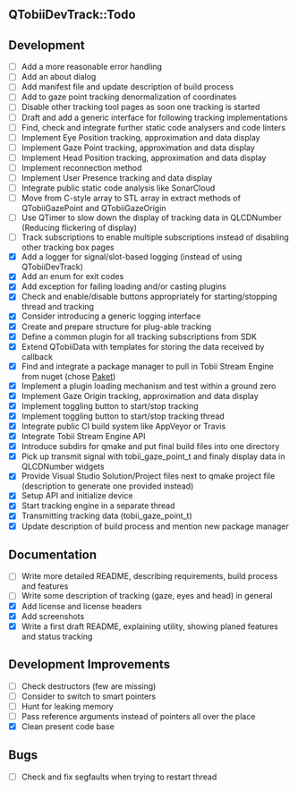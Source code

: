 QTobiiDevTrack::Todo
--

## Development
- [ ] Add a more reasonable error handling
- [ ] Add an about dialog
- [ ] Add manifest file and update description of build process
- [ ] Add to gaze point tracking denormalization of coordinates
- [ ] Disable other tracking tool pages as soon one tracking is started
- [ ] Draft and add a generic interface for following tracking implementations
- [ ] Find, check and integrate further static code analysers and code linters
- [ ] Implement Eye Position tracking, approximation and data display
- [ ] Implement Gaze Point tracking, approximation and data display
- [ ] Implement Head Position tracking, approximation and data display
- [ ] Implement reconnection method
- [ ] Implement User Presence tracking and data display
- [ ] Integrate public static code analysis like SonarCloud
- [ ] Move from C-style array to STL array in extract methods of QTobiiGazePoint and QTobiiGazeOrigin
- [ ] Use QTimer to slow down the display of tracking data in QLCDNumber (Reducing flickering of display)
- [ ] Track subscriptions to enable multiple subscriptions instead of disabling other tracking box pages
- [x] Add a logger for signal/slot-based logging (instead of using QTobiiDevTrack)
- [x] Add an enum for exit codes
- [x] Add exception for failing loading and/or casting plugins
- [x] Check and enable/disable buttons appropriately for starting/stopping thread and tracking
- [x] Consider introducing a generic logging interface
- [x] Create and prepare structure for plug-able tracking
- [x] Define a common plugin for all tracking subscriptions from SDK
- [x] Extend QTobiiData with templates for storing the data received by callback
- [x] Find and integrate a package manager to pull in Tobii Stream Engine from nuget (chose [Paket](https://fsprojects.github.io/Paket/index.html))
- [x] Implement a plugin loading mechanism and test within a ground zero
- [x] Implement Gaze Origin tracking, approximation and data display
- [x] Implement toggling button to start/stop tracking
- [x] Implement toggling button to start/stop tracking thread
- [x] Integrate public CI build system like AppVeyor or Travis
- [x] Integrate Tobii Stream Engine API
- [x] Introduce subdirs for qmake and put final build files into one directory
- [x] Pick up transmit signal with tobii_gaze_point_t and finaly display data in QLCDNumber widgets
- [x] Provide Visual Studio Solution/Project files next to qmake project file (description to generate one provided instead)
- [x] Setup API and initialize device
- [x] Start tracking engine in a separate thread
- [x] Transmitting tracking data (tobii_gaze_point_t)
- [x] Update description of build process and mention new package manager

## Documentation
- [ ] Write more detailed README, describing requirements, build process and features
- [ ] Write some description of tracking (gaze, eyes and head) in general
- [x] Add license and license headers
- [x] Add screenshots
- [x] Write a first draft README, explaining utility, showing planed features and status tracking

## Development Improvements
- [ ] Check destructors (few are missing)
- [ ] Consider to switch to smart pointers
- [ ] Hunt for leaking memory
- [ ] Pass reference arguments instead of pointers all over the place
- [x] Clean present code base

## Bugs
- [ ] Check and fix segfaults when trying to restart thread
